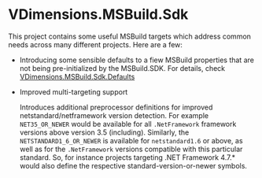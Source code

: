 # VDimensions.MSBuild.Sdk

This project contains some useful MSBuild targets which address common needs across many different projects. Here are a few:

- Introducing some sensible defaults to a fiew MSBuild properties that are not being pre-initialized by the MSBuild.SDK. For details, check [VDimensions.MSBuild.Sdk.Defaults](src/Defaults/readme.md)

- Improved multi-targeting support  

  Introduces additional preprocessor definitions for improved netstandard/netframework version detection. For example `NET35_OR_NEWER` would be available for all `.NetFramework` framework versions above version 3.5 (including). Similarly, the `NETSTANDARD1_6_OR_NEWER` is available for `netstandard1.6` or above, as well as for the `.NetFramework` versions compatible with this particular standard. So, for instance projects targeting .NET Framework 4.7.* would also define the respective standard-version-or-newer symbols.
